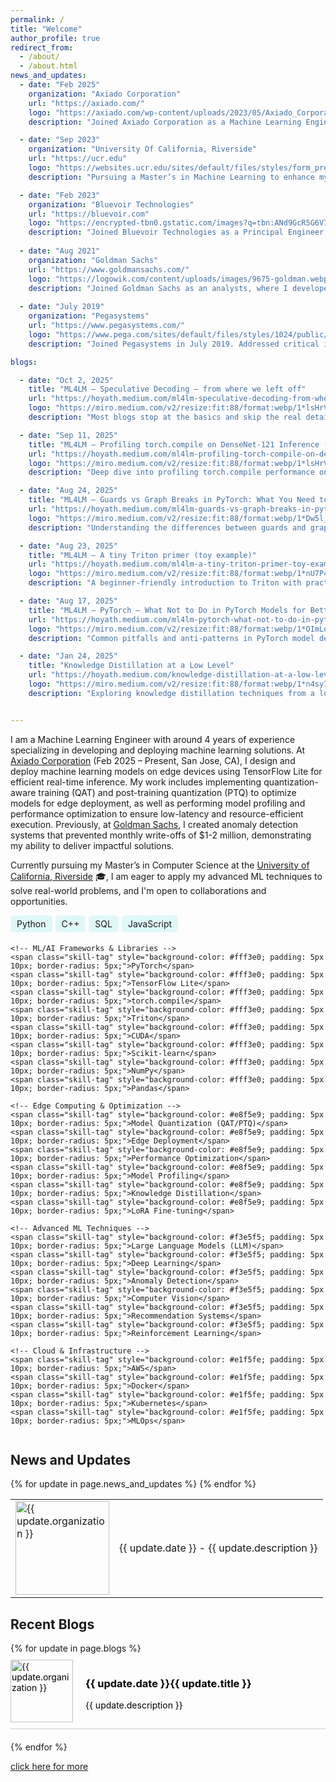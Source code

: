 ```yaml
---
permalink: /
title: "Welcome"
author_profile: true
redirect_from: 
  - /about/
  - /about.html
news_and_updates:
  - date: "Feb 2025"
    organization: "Axiado Corporation"
    url: "https://axiado.com/"
    logo: "https://axiado.com/wp-content/uploads/2023/05/Axiado_Corporation-Logo.png"
    description: "Joined Axiado Corporation as a Machine Learning Engineer (Full-time) in Feb 2025 (San Jose, CA, On-site). Designed and deployed machine learning models on edge devices using TensorFlow Lite for efficient real-time inference. Implemented quantization-aware training (QAT) and post-training quantization (PTQ) to optimize models for edge deployment. Performed model profiling and performance optimization to ensure low-latency and resource-efficient execution."

  - date: "Sep 2023"
    organization: "University Of California, Riverside"
    url: "https://ucr.edu"
    logo: "https://websites.ucr.edu/sites/default/files/styles/form_preview/public/logo-horizontal-on-white_0.png?itok=C8v1rbQR"
    description: "Pursuing a Master’s in Machine Learning to enhance my industry experience with advanced theoretical and practical knowledge."

  - date: "Feb 2023"
    organization: "Bluevoir Technologies"
    url: "https://bluevoir.com"
    logo: "https://encrypted-tbn0.gstatic.com/images?q=tbn:ANd9GcR5G6V7WktZE2ATFZhEpXvzyiFY70CLzSPR2Q&s"
    description: "Joined Bluevoir Technologies as a Principal Engineer, where I fine-tuned domain-specific LLMs to automate clinical trial protocol generation, reducing creation time by 30% and improving protocol accuracy by 40%. "
  
  - date: "Aug 2021"
    organization: "Goldman Sachs"
    url: "https://www.goldmansachs.com/"
    logo: "https://logowik.com/content/uploads/images/9675-goldman.webp"
    description: "Joined Goldman Sachs as an analysts, where I developed an anomaly detection system that prevented $1-2 million in monthly losses by identifying fraudulent Apple Card transactions, and automated the dispute case process, reducing processing time by 40%."
  
  - date: "July 2019"
    organization: "Pegasystems"
    url: "https://www.pegasystems.com/"
    logo: "https://www.pega.com/sites/default/files/styles/1024/public/media/images/2021-10/pega-logo-horiztonal-prevcard.png?itok=C5-EphPx"
    description: "Joined Pegasystems in July 2019. Addressed critical issues, preventing major downtime for key clients and avoiding significant revenue losses."

blogs:

  - date: "Oct 2, 2025"
    title: "ML4LM — Speculative Decoding — from where we left off"
    url: "https://hoyath.medium.com/ml4lm-speculative-decoding-from-where-we-left-off-ce376f7d1a2f"
    logo: "https://miro.medium.com/v2/resize:fit:88/format:webp/1*lsHrV5x9cv6Zsl9jhWYOBA.png"
    description: "Most blogs stop at the basics and skip the real details. I break down what's usually missing: batching, accept/reject checks, and fallbacks."

  - date: "Sep 11, 2025"
    title: "ML4LM — Profiling torch.compile on DenseNet-121 Inference (GTX 1650)"
    url: "https://hoyath.medium.com/ml4lm-profiling-torch-compile-on-densenet-121-inference-gtx-1650-6984605dcff5"
    logo: "https://miro.medium.com/v2/resize:fit:88/format:webp/1*lsHrV5x9cv6Zsl9jhWYOBA.png"
    description: "Deep dive into profiling torch.compile performance on DenseNet-121 inference using GTX 1650, exploring optimization techniques and performance metrics."

  - date: "Aug 24, 2025"
    title: "ML4LM — Guards vs Graph Breaks in PyTorch: What You Need to Know"
    url: "https://hoyath.medium.com/ml4lm-guards-vs-graph-breaks-in-pytorch-what-you-need-to-know-2ea9337c3803"
    logo: "https://miro.medium.com/v2/resize:fit:88/format:webp/1*Dw5l_j-Zuedv58_QN_xRag.png"
    description: "Understanding the differences between guards and graph breaks in PyTorch's compilation system and their impact on model performance."

  - date: "Aug 23, 2025"
    title: "ML4LM — A tiny Triton primer (toy example)"
    url: "https://hoyath.medium.com/ml4lm-a-tiny-triton-primer-toy-example-e8a4bd71ec8c"
    logo: "https://miro.medium.com/v2/resize:fit:88/format:webp/1*nU7P4P4sBYY-I855_9JPAg.png"
    description: "A beginner-friendly introduction to Triton with practical examples and toy implementations to get started with GPU kernel programming."

  - date: "Aug 17, 2025"
    title: "ML4LM — PyTorch — What Not to Do in PyTorch Models for Better Performance (dynamo)"
    url: "https://hoyath.medium.com/ml4lm-pytorch-what-not-to-do-in-pytorch-models-for-better-performance-dynamo-2e5c675dbec2"
    logo: "https://miro.medium.com/v2/resize:fit:88/format:webp/1*OImLo4WeR5PcFdTaXidWdw.png"
    description: "Common pitfalls and anti-patterns in PyTorch model development that can hurt performance, especially with Dynamo compilation."

  - date: "Jan 24, 2025"
    title: "Knowledge Distillation at a Low Level"
    url: "https://hoyath.medium.com/knowledge-distillation-at-a-low-level-61ad2e5fbf99"
    logo: "https://miro.medium.com/v2/resize:fit:88/format:webp/1*n4sy7MUiAiSoPPOuTmNlQg.jpeg"
    description: "Exploring knowledge distillation techniques from a low-level implementation perspective, understanding how knowledge transfer works under the hood."


---
```




I am a Machine Learning Engineer with around 4 years of experience specializing in developing and deploying machine learning solutions. At [Axiado Corporation](https://axiado.com/) (Feb 2025 – Present, San Jose, CA), I design and deploy machine learning models on edge devices using TensorFlow Lite for efficient real-time inference. My work includes implementing quantization-aware training (QAT) and post-training quantization (PTQ) to optimize models for edge deployment, as well as performing model profiling and performance optimization to ensure low-latency and resource-efficient execution. Previously, at [Goldman Sachs](https://www.goldmansachs.com/), I created anomaly detection systems that prevented monthly write-offs of $1-2 million, demonstrating my ability to deliver impactful solutions.


Currently pursuing my Master’s in Computer Science at the [University of California, Riverside](https://www.ucr.edu/) 🎓, I am eager to apply my advanced ML techniques to solve real-world problems, and I'm open to collaborations and opportunities. 

<div class="skills-container" style="display: flex; flex-wrap: wrap; gap: 5px; font-size: 14px;">
    <!-- Core Programming Languages -->
    <span class="skill-tag" style="background-color: #e0f7fa; padding: 5px 10px; border-radius: 5px;">Python</span>
    <span class="skill-tag" style="background-color: #e0f7fa; padding: 5px 10px; border-radius: 5px;">C++</span>
    <span class="skill-tag" style="background-color: #e0f7fa; padding: 5px 10px; border-radius: 5px;">SQL</span>
    <span class="skill-tag" style="background-color: #e0f7fa; padding: 5px 10px; border-radius: 5px;">JavaScript</span>
    
    <!-- ML/AI Frameworks & Libraries -->
    <span class="skill-tag" style="background-color: #fff3e0; padding: 5px 10px; border-radius: 5px;">PyTorch</span>
    <span class="skill-tag" style="background-color: #fff3e0; padding: 5px 10px; border-radius: 5px;">TensorFlow Lite</span>
    <span class="skill-tag" style="background-color: #fff3e0; padding: 5px 10px; border-radius: 5px;">torch.compile</span>
    <span class="skill-tag" style="background-color: #fff3e0; padding: 5px 10px; border-radius: 5px;">Triton</span>
    <span class="skill-tag" style="background-color: #fff3e0; padding: 5px 10px; border-radius: 5px;">CUDA</span>
    <span class="skill-tag" style="background-color: #fff3e0; padding: 5px 10px; border-radius: 5px;">Scikit-learn</span>
    <span class="skill-tag" style="background-color: #fff3e0; padding: 5px 10px; border-radius: 5px;">NumPy</span>
    <span class="skill-tag" style="background-color: #fff3e0; padding: 5px 10px; border-radius: 5px;">Pandas</span>
    
    <!-- Edge Computing & Optimization -->
    <span class="skill-tag" style="background-color: #e8f5e9; padding: 5px 10px; border-radius: 5px;">Model Quantization (QAT/PTQ)</span>
    <span class="skill-tag" style="background-color: #e8f5e9; padding: 5px 10px; border-radius: 5px;">Edge Deployment</span>
    <span class="skill-tag" style="background-color: #e8f5e9; padding: 5px 10px; border-radius: 5px;">Performance Optimization</span>
    <span class="skill-tag" style="background-color: #e8f5e9; padding: 5px 10px; border-radius: 5px;">Model Profiling</span>
    <span class="skill-tag" style="background-color: #e8f5e9; padding: 5px 10px; border-radius: 5px;">Knowledge Distillation</span>
    <span class="skill-tag" style="background-color: #e8f5e9; padding: 5px 10px; border-radius: 5px;">LoRA Fine-tuning</span>
    
    <!-- Advanced ML Techniques -->
    <span class="skill-tag" style="background-color: #f3e5f5; padding: 5px 10px; border-radius: 5px;">Large Language Models (LLM)</span>
    <span class="skill-tag" style="background-color: #f3e5f5; padding: 5px 10px; border-radius: 5px;">Deep Learning</span>
    <span class="skill-tag" style="background-color: #f3e5f5; padding: 5px 10px; border-radius: 5px;">Anomaly Detection</span>
    <span class="skill-tag" style="background-color: #f3e5f5; padding: 5px 10px; border-radius: 5px;">Computer Vision</span>
    <span class="skill-tag" style="background-color: #f3e5f5; padding: 5px 10px; border-radius: 5px;">Recommendation Systems</span>
    <span class="skill-tag" style="background-color: #f3e5f5; padding: 5px 10px; border-radius: 5px;">Reinforcement Learning</span>
    
    <!-- Cloud & Infrastructure -->
    <span class="skill-tag" style="background-color: #e1f5fe; padding: 5px 10px; border-radius: 5px;">AWS</span>
    <span class="skill-tag" style="background-color: #e1f5fe; padding: 5px 10px; border-radius: 5px;">Docker</span>
    <span class="skill-tag" style="background-color: #e1f5fe; padding: 5px 10px; border-radius: 5px;">Kubernetes</span>
    <span class="skill-tag" style="background-color: #e1f5fe; padding: 5px 10px; border-radius: 5px;">MLOps</span>
</div>


## News and Updates

<table style="border-collapse: collapse; width: 100%; border: none;">
  {% for update in page.news_and_updates %}
  <tr>
    <td style="border: none;">
      <a href="{{ update.url }}">
        <img src="{{ update.logo }}" alt="{{ update.organization }}" style="width:150px; height:auto;">
      </a>
    </td>
    <td style="border: none;"> {{ update.date }} - {{ update.description }}</td>
  </tr>
  {% endfor %}
</table>

## Recent Blogs

<div style="width:100%; display: flex; flex-direction: column;">
  {% for update in page.blogs %}
  <div style="margin-bottom: 20px; border-bottom: 1px solid #ccc; padding: 10px 0;">
    <a href="{{ update.url }}" style="text-decoration: none; color: #000;">
      <div style="display: flex; align-items: center;">
        <img src="{{ update.logo }}" alt="{{ update.organization }}" style="width:100px; height:auto; margin-right: 20px;">
        <div>
          <h3>{{ update.date }}{{ update.title }}</h3>
          <p>{{ update.description }}</p>
        </div>
      </div>
    </a>
  </div>
  {% endfor %}
</div>

<a href= "https://hoyathalis.github.io/year-archive/"> click here for more</a>


